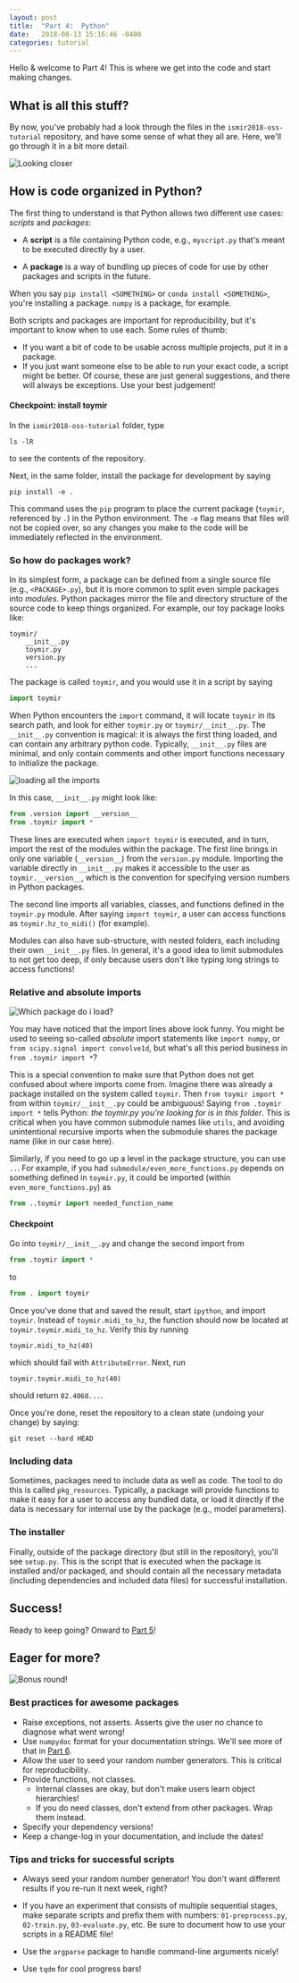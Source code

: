 ```yaml
---
layout: post
title:  "Part 4:  Python"
date:   2018-08-13 15:16:46 -0400
categories: tutorial
---
```

Hello & welcome to Part 4!  This is where we get into the code and start making changes.

## What is all this stuff?

By now, you've probably had a look through the files in the `ismir2018-oss-tutorial` repository,
and have some sense of what they all are.  Here, we'll go through it in a bit more detail.

![Looking closer](https://media.giphy.com/media/s4qX2x5wuO8Ao/giphy.gif)

## How is code organized in Python?

The first thing to understand is that Python allows two different use cases: *scripts* and
*packages*:

- A **script** is a file containing Python code, e.g., `myscript.py` that's meant to be executed directly by a user.

- A **package** is a way of bundling up pieces of code for use by other packages and scripts in the
future.

When you say `pip install <SOMETHING>` or `conda install <SOMETHING>`, you're installing a
package.  `numpy` is a package, for example.


Both scripts and packages are important for reproducibility, but it's important to know when to
use each.  Some rules of thumb:
- If you want a bit of code to be usable across multiple
projects, put it in a package.
- If you just want someone else to be able to run your exact code,
a script might be better.
Of course, these are just general suggestions, and there will always be exceptions.  Use your
best judgement!


#### Checkpoint: install toymir
In the `ismir2018-oss-tutorial` folder, type
```
ls -lR
```
to see the contents of the repository.

Next, in the same folder, install the package for development by saying
```
pip install -e .
```

This command uses the `pip` program to place the current package (`toymir`, referenced by `.`) in the Python environment.
The `-e` flag means that files will not be copied over, so any changes you make to the code will be immediately reflected in the
environment.


### So how do packages work?

In its simplest form, a package can be defined from a single source file (e.g., `<PACKAGE>.py`), but it is more common to split even simple packages into *modules*.
Python packages mirror the file and directory structure of the source code to keep things organized.  For example, our toy package looks like:
```
toymir/
    __init__.py
    toymir.py
    version.py
    ...
```
The package is called `toymir`, and you would use it in a script by saying
```python
import toymir
```
When Python encounters the `import` command, it will locate `toymir` in its search path,
and look for either `toymir.py` or `toymir/__init__.py`.
The `__init__.py` convention is magical: it is always the first thing loaded, and can contain any arbitrary python code.
Typically, `__init__.py` files are minimal, and only contain comments and other import functions
necessary to initialize the package.

![loading all the imports](https://media.giphy.com/media/xUNda4s9GLe2jkE7QI/giphy.gif)

In this case, `__init__.py` might look like:
```python
from .version import __version__
from .toymir import *
```
These lines are executed when `import toymir` is executed, and in turn, import the
rest of the modules within the package.
The first line brings in only one variable (`__version__`) from the `version.py` module.
Importing the variable directly in `__init__.py` makes it accessible to the user as
`toymir.__version__`, which is the convention for specifying version numbers in Python packages.

The second line imports all variables, classes, and functions defined in the `toymir.py` module.
After saying `import toymir`, a user can access functions as `toymir.hz_to_midi()` (for
example).

Modules can also have sub-structure, with nested folders, each including their own `__init__.py`
files.  In general, it's a good idea to limit submodules to not get too deep, if only because users don't like typing long strings to access functions!

### Relative and absolute imports

![Which package do i load?](https://media.giphy.com/media/RjoLWhQBFEcHS/giphy.gif)

You may have noticed that the import lines above look funny.  You might be used to seeing
so-called *absolute* import
statements like `import numpy`, or `from scipy.signal import convolve1d`, but what's all this
period business in `from .toymir import *`?

This is a special convention to make sure that Python does not get confused about where imports
come from.  Imagine there was already a package installed on the system called
`toymir`. Then `from toymir import *` from within `toymir/__init__.py` could be
ambiguous!  Saying `from .toymir import *` tells Python: *the toymir.py you're looking for is in this
folder*.  This is critical when you have common submodule names like `utils`, and avoiding
unintentional recursive imports when the submodule shares the package name (like in our case
here).

Similarly, if you need to go up a level in the package structure, you can use `..`.  For
example, if you had `submodule/even_more_functions.py` depends on something defined in
`toymir.py`, it could be imported (within `even_more_functions.py`) as
```python
from ..toymir import needed_function_name
```

#### Checkpoint

Go into `toymir/__init__.py` and change the second import from
```python
from .toymir import *
```
to
```python
from . import toymir
```

Once you've done that and saved the result, start `ipython`, and import `toymir`.
Instead of `toymir.midi_to_hz`, the function should now be located at `toymir.toymir.midi_to_hz`.
Verify this by running
```
toymir.midi_to_hz(40)
```
which should fail with `AttributeError`.  Next, run
```
toymir.toymir.midi_to_hz(40)
```
should return `82.4068...`.

Once you're done, reset the repository to a clean state (undoing your change) by saying:
```
git reset --hard HEAD
```

### Including data
Sometimes, packages need to include data as well as code.
The tool to do this is called `pkg_resources`.  Typically, a package will provide functions to
make it easy for a user to access any bundled data, or load it directly if the data is necessary
for internal use by the package (e.g., model parameters).


### The installer
Finally, outside of the package directory (but still in the repository), you'll see `setup.py`.
This is the script that is executed when the package is installed and/or packaged, and should
contain all the necessary metadata (including dependencies and included data files) for
successful installation.

## Success!


Ready to keep going?  Onward to [Part 5](part-5)!


## Eager for more?

![Bonus round!](https://media.giphy.com/media/V9egT5cvtvhdu/giphy.gif)

### Best practices for awesome packages

- Raise exceptions, not asserts.  Asserts give the user no chance to diagnose what went wrong!
- Use `numpydoc` format for your documentation strings.  We'll see more of that in [Part 6][tutorial-part-6].
- Allow the user to seed your random number generators.  This is critical for reproducibility.
- Provide functions, not classes.
    - Internal classes are okay, but don't make users learn object hierarchies!
    - If you do need classes, don't extend from other packages.  Wrap them instead.
- Specify your dependency versions!
- Keep a change-log in your documentation, and include the dates!

### Tips and tricks for successful scripts

- Always seed your random number generator!  You don't want different results if you re-run it
  next week, right?

- If you have an experiment that consists of multiple sequential stages, make separate scripts
  and prefix them with numbers: `01-preprocess.py`, `02-train.py`, `03-evaluate.py`, etc.  Be
  sure to document how to use your scripts in a README file!

- Use the `argparse` package to handle command-line arguments nicely!

- Use `tqdm` for cool progress bars!


[tutorial-part-6]: https://bmcfee.github.io/ismir2018-oss-tutorial/tutorial/2018/08/12/part-6.html 

